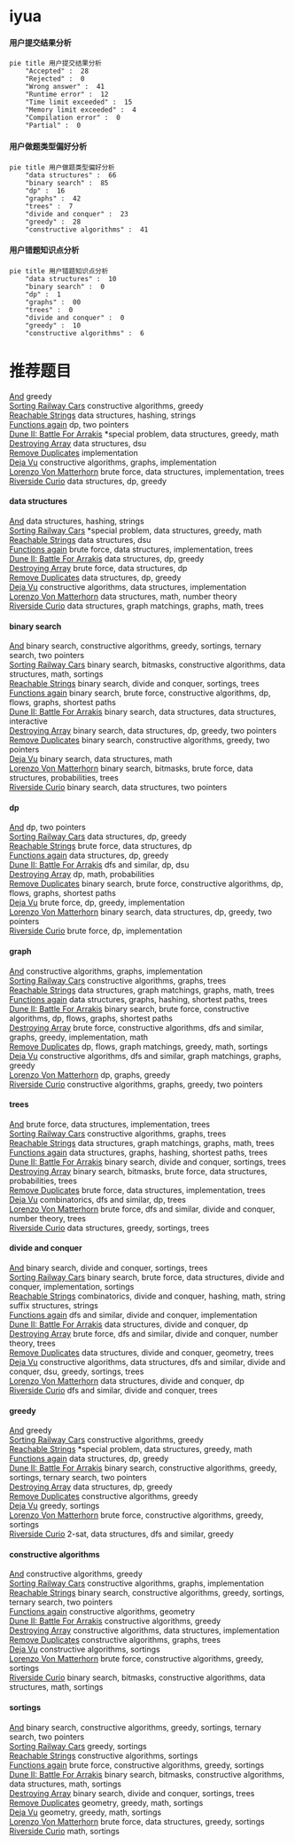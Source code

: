 # iyua
<!-- tabs:start -->
#### **用户提交结果分析**

```mermaid
pie title 用户提交结果分析
    "Accepted" :  28
    "Rejected" :  0
    "Wrong answer" :  41
    "Runtime error" :  12
    "Time limit exceeded" :  15
    "Memory limit exceeded" :  4
    "Compilation error" :  0
    "Partial" :  0
```
#### **用户做题类型偏好分析**

```mermaid
pie title 用户做题类型偏好分析
    "data structures" :  66
    "binary search" :  85
    "dp" :  16
    "graphs" :  42
    "trees" :  7
    "divide and conquer" :  23
    "greedy" :  28
    "constructive algorithms" :  41
```
#### **用户错题知识点分析**

```mermaid
pie title 用户错题知识点分析
    "data structures" :  10
    "binary search" :  0
    "dp" :  1
    "graphs" :  00
    "trees" :  0
    "divide and conquer" :  0
    "greedy" :  10
    "constructive algorithms" :  6
```
<!-- tabs:end -->
# 推荐题目
[And](http://codeforces.com/problemset/problem/1013/B)		greedy		  
[Sorting Railway Cars](https://codeforces.com/contest/606/problem/C)		constructive algorithms,
                        greedy		  
[Reachable Strings](https://codeforces.com/contest/1321/problem/F)		data structures,
                        hashing,
                        strings		  
[Functions again](https://codeforces.com/contest/789/problem/C)		dp,
                        two pointers		  
[Dune II: Battle For Arrakis](http://codeforces.com/problemset/problem/1346/F)		*special problem,
                        data structures,
                        greedy,
                        math		  
[Destroying Array](http://codeforces.com/problemset/problem/722/C)		data structures,
                        dsu		  
[Remove Duplicates](https://codeforces.com/contest/1298/problem/B)		implementation		  
[Deja Vu](http://codeforces.com/problemset/problem/331/E1)		constructive algorithms,
                        graphs,
                        implementation		  
[Lorenzo Von Matterhorn](https://codeforces.com/contest/697/problem/C)		brute force,
                        data structures,
                        implementation,
                        trees		  
[Riverside Curio](https://codeforces.com/contest/956/problem/C)		data structures,
                        dp,
                        greedy		  
<!-- tabs:start -->
#### **data structures**
[And](https://codeforces.com/contest/1321/problem/F)		data structures,
                        hashing,
                        strings		  
[Sorting Railway Cars](http://codeforces.com/problemset/problem/1346/F)		*special problem,
                        data structures,
                        greedy,
                        math		  
[Reachable Strings](http://codeforces.com/problemset/problem/722/C)		data structures,
                        dsu		  
[Functions again](https://codeforces.com/contest/697/problem/C)		brute force,
                        data structures,
                        implementation,
                        trees		  
[Dune II: Battle For Arrakis](https://codeforces.com/contest/956/problem/C)		data structures,
                        dp,
                        greedy		  
[Destroying Array](http://codeforces.com/problemset/problem/855/B)		brute force,
                        data structures,
                        dp		  
[Remove Duplicates](http://codeforces.com/problemset/problem/1120/F)		data structures,
                        dp,
                        greedy		  
[Deja Vu](http://codeforces.com/problemset/problem/283/A)		constructive algorithms,
                        data structures,
                        implementation		  
[Lorenzo Von Matterhorn](https://codeforces.com/contest/1350/problem/C)		data structures,
                        math,
                        number theory		  
[Riverside Curio](http://codeforces.com/problemset/problem/1284/F)		data structures,
                        graph matchings,
                        graphs,
                        math,
                        trees		  
#### **binary search**
[And](http://codeforces.com/problemset/problem/1244/E)		binary search,
                        constructive algorithms,
                        greedy,
                        sortings,
                        ternary search,
                        two pointers		  
[Sorting Railway Cars](https://codeforces.com/contest/1323/problem/D)		binary search,
                        bitmasks,
                        constructive algorithms,
                        data structures,
                        math,
                        sortings		  
[Reachable Strings](http://codeforces.com/problemset/problem/434/E)		binary search,
                        divide and conquer,
                        sortings,
                        trees		  
[Functions again](http://codeforces.com/problemset/problem/1486/E)		binary search,
                        brute force,
                        constructive algorithms,
                        dp,
                        flows,
                        graphs,
                        shortest paths		  
[Dune II: Battle For Arrakis](http://codeforces.com/problemset/problem/1466/I)		binary search,
                        data structures,
                        data structures,
                        interactive		  
[Destroying Array](http://codeforces.com/problemset/problem/1492/C)		binary search,
                        data structures,
                        dp,
                        greedy,
                        two pointers		  
[Remove Duplicates](http://codeforces.com/problemset/problem/1463/D)		binary search,
                        constructive algorithms,
                        greedy,
                        two pointers		  
[Deja Vu](http://codeforces.com/problemset/problem/1490/G)		binary search,
                        data structures,
                        math		  
[Lorenzo Von Matterhorn](http://codeforces.com/problemset/problem/1479/D)		binary search,
                        bitmasks,
                        brute force,
                        data structures,
                        probabilities,
                        trees		  
[Riverside Curio](http://codeforces.com/problemset/problem/1436/E)		binary search,
                        data structures,
                        two pointers		  
#### **dp**
[And](https://codeforces.com/contest/789/problem/C)		dp,
                        two pointers		  
[Sorting Railway Cars](https://codeforces.com/contest/956/problem/C)		data structures,
                        dp,
                        greedy		  
[Reachable Strings](http://codeforces.com/problemset/problem/855/B)		brute force,
                        data structures,
                        dp		  
[Functions again](http://codeforces.com/problemset/problem/1120/F)		data structures,
                        dp,
                        greedy		  
[Dune II: Battle For Arrakis](http://codeforces.com/problemset/problem/741/B)		dfs and similar,
                        dp,
                        dsu		  
[Destroying Array](http://codeforces.com/problemset/problem/768/D)		dp,
                        math,
                        probabilities		  
[Remove Duplicates](http://codeforces.com/problemset/problem/1486/E)		binary search,
                        brute force,
                        constructive algorithms,
                        dp,
                        flows,
                        graphs,
                        shortest paths		  
[Deja Vu](http://codeforces.com/problemset/problem/1248/D1)		brute force,
                        dp,
                        greedy,
                        implementation		  
[Lorenzo Von Matterhorn](http://codeforces.com/problemset/problem/1492/C)		binary search,
                        data structures,
                        dp,
                        greedy,
                        two pointers		  
[Riverside Curio](https://codeforces.com/contest/1457/problem/C)		brute force,
                        dp,
                        implementation		  
#### **graph**
[And](http://codeforces.com/problemset/problem/331/E1)		constructive algorithms,
                        graphs,
                        implementation		  
[Sorting Railway Cars](http://codeforces.com/problemset/problem/639/B)		constructive algorithms,
                        graphs,
                        trees		  
[Reachable Strings](http://codeforces.com/problemset/problem/1284/F)		data structures,
                        graph matchings,
                        graphs,
                        math,
                        trees		  
[Functions again](http://codeforces.com/problemset/problem/763/D)		data structures,
                        graphs,
                        hashing,
                        shortest paths,
                        trees		  
[Dune II: Battle For Arrakis](http://codeforces.com/problemset/problem/1486/E)		binary search,
                        brute force,
                        constructive algorithms,
                        dp,
                        flows,
                        graphs,
                        shortest paths		  
[Destroying Array](http://codeforces.com/problemset/problem/1487/C)		brute force,
                        constructive algorithms,
                        dfs and similar,
                        graphs,
                        greedy,
                        implementation,
                        math		  
[Remove Duplicates](http://codeforces.com/problemset/problem/1437/C)		dp,
                        flows,
                        graph matchings,
                        greedy,
                        math,
                        sortings		  
[Deja Vu](http://codeforces.com/problemset/problem/1470/D)		constructive algorithms,
                        dfs and similar,
                        graph matchings,
                        graphs,
                        greedy		  
[Lorenzo Von Matterhorn](http://codeforces.com/problemset/problem/1476/C)		dp,
                        graphs,
                        greedy		  
[Riverside Curio](http://codeforces.com/problemset/problem/1304/D)		constructive algorithms,
                        graphs,
                        greedy,
                        two pointers		  
#### **trees**
[And](https://codeforces.com/contest/697/problem/C)		brute force,
                        data structures,
                        implementation,
                        trees		  
[Sorting Railway Cars](http://codeforces.com/problemset/problem/639/B)		constructive algorithms,
                        graphs,
                        trees		  
[Reachable Strings](http://codeforces.com/problemset/problem/1284/F)		data structures,
                        graph matchings,
                        graphs,
                        math,
                        trees		  
[Functions again](http://codeforces.com/problemset/problem/763/D)		data structures,
                        graphs,
                        hashing,
                        shortest paths,
                        trees		  
[Dune II: Battle For Arrakis](http://codeforces.com/problemset/problem/434/E)		binary search,
                        divide and conquer,
                        sortings,
                        trees		  
[Destroying Array](http://codeforces.com/problemset/problem/1479/D)		binary search,
                        bitmasks,
                        brute force,
                        data structures,
                        probabilities,
                        trees		  
[Remove Duplicates](http://codeforces.com/problemset/problem/1511/C)		brute force,
                        data structures,
                        implementation,
                        trees		  
[Deja Vu](http://codeforces.com/problemset/problem/1499/F)		combinatorics,
                        dfs and similar,
                        dp,
                        trees		  
[Lorenzo Von Matterhorn](http://codeforces.com/problemset/problem/1491/E)		brute force,
                        dfs and similar,
                        divide and conquer,
                        number theory,
                        trees		  
[Riverside Curio](http://codeforces.com/problemset/problem/1466/D)		data structures,
                        greedy,
                        sortings,
                        trees		  
#### **divide and conquer**
[And](http://codeforces.com/problemset/problem/434/E)		binary search,
                        divide and conquer,
                        sortings,
                        trees		  
[Sorting Railway Cars](http://codeforces.com/problemset/problem/1461/D)		binary search,
                        brute force,
                        data structures,
                        divide and conquer,
                        implementation,
                        sortings		  
[Reachable Strings](http://codeforces.com/problemset/problem/1466/G)		combinatorics,
                        divide and conquer,
                        hashing,
                        math,
                        string suffix structures,
                        strings		  
[Functions again](http://codeforces.com/problemset/problem/1490/D)		dfs and similar,
                        divide and conquer,
                        implementation		  
[Dune II: Battle For Arrakis](https://codeforces.com/contest/1483/problem/C)		data structures,
                        divide and conquer,
                        dp		  
[Destroying Array](http://codeforces.com/problemset/problem/1491/E)		brute force,
                        dfs and similar,
                        divide and conquer,
                        number theory,
                        trees		  
[Remove Duplicates](http://codeforces.com/problemset/problem/1303/G)		data structures,
                        divide and conquer,
                        geometry,
                        trees		  
[Deja Vu](http://codeforces.com/problemset/problem/1494/D)		constructive algorithms,
                        data structures,
                        dfs and similar,
                        divide and conquer,
                        dsu,
                        greedy,
                        sortings,
                        trees		  
[Lorenzo Von Matterhorn](http://codeforces.com/problemset/problem/1482/E)		data structures,
                        divide and conquer,
                        dp		  
[Riverside Curio](http://codeforces.com/problemset/problem/566/C)		dfs and similar,
                        divide and conquer,
                        trees		  
#### **greedy**
[And](http://codeforces.com/problemset/problem/1013/B)		greedy		  
[Sorting Railway Cars](https://codeforces.com/contest/606/problem/C)		constructive algorithms,
                        greedy		  
[Reachable Strings](http://codeforces.com/problemset/problem/1346/F)		*special problem,
                        data structures,
                        greedy,
                        math		  
[Functions again](https://codeforces.com/contest/956/problem/C)		data structures,
                        dp,
                        greedy		  
[Dune II: Battle For Arrakis](http://codeforces.com/problemset/problem/1244/E)		binary search,
                        constructive algorithms,
                        greedy,
                        sortings,
                        ternary search,
                        two pointers		  
[Destroying Array](http://codeforces.com/problemset/problem/1120/F)		data structures,
                        dp,
                        greedy		  
[Remove Duplicates](http://codeforces.com/problemset/problem/1452/F)		constructive algorithms,
                        greedy		  
[Deja Vu](http://codeforces.com/problemset/problem/1185/C1)		greedy,
                        sortings		  
[Lorenzo Von Matterhorn](http://codeforces.com/problemset/problem/1305/A)		brute force,
                        constructive algorithms,
                        greedy,
                        sortings		  
[Riverside Curio](http://codeforces.com/problemset/problem/538/H)		2-sat,
                        data structures,
                        dfs and similar,
                        greedy		  
#### **constructive algorithms**
[And](https://codeforces.com/contest/606/problem/C)		constructive algorithms,
                        greedy		  
[Sorting Railway Cars](http://codeforces.com/problemset/problem/331/E1)		constructive algorithms,
                        graphs,
                        implementation		  
[Reachable Strings](http://codeforces.com/problemset/problem/1244/E)		binary search,
                        constructive algorithms,
                        greedy,
                        sortings,
                        ternary search,
                        two pointers		  
[Functions again](http://codeforces.com/problemset/problem/277/B)		constructive algorithms,
                        geometry		  
[Dune II: Battle For Arrakis](http://codeforces.com/problemset/problem/1452/F)		constructive algorithms,
                        greedy		  
[Destroying Array](http://codeforces.com/problemset/problem/283/A)		constructive algorithms,
                        data structures,
                        implementation		  
[Remove Duplicates](http://codeforces.com/problemset/problem/639/B)		constructive algorithms,
                        graphs,
                        trees		  
[Deja Vu](http://codeforces.com/problemset/problem/23/C)		constructive algorithms,
                        sortings		  
[Lorenzo Von Matterhorn](http://codeforces.com/problemset/problem/1305/A)		brute force,
                        constructive algorithms,
                        greedy,
                        sortings		  
[Riverside Curio](https://codeforces.com/contest/1323/problem/D)		binary search,
                        bitmasks,
                        constructive algorithms,
                        data structures,
                        math,
                        sortings		  
#### **sortings**
[And](http://codeforces.com/problemset/problem/1244/E)		binary search,
                        constructive algorithms,
                        greedy,
                        sortings,
                        ternary search,
                        two pointers		  
[Sorting Railway Cars](http://codeforces.com/problemset/problem/1185/C1)		greedy,
                        sortings		  
[Reachable Strings](http://codeforces.com/problemset/problem/23/C)		constructive algorithms,
                        sortings		  
[Functions again](http://codeforces.com/problemset/problem/1305/A)		brute force,
                        constructive algorithms,
                        greedy,
                        sortings		  
[Dune II: Battle For Arrakis](https://codeforces.com/contest/1323/problem/D)		binary search,
                        bitmasks,
                        constructive algorithms,
                        data structures,
                        math,
                        sortings		  
[Destroying Array](http://codeforces.com/problemset/problem/434/E)		binary search,
                        divide and conquer,
                        sortings,
                        trees		  
[Remove Duplicates](https://codeforces.com/contest/1496/problem/C)		geometry,
                        greedy,
                        math,
                        sortings		  
[Deja Vu](http://codeforces.com/problemset/problem/1495/A)		geometry,
                        greedy,
                        math,
                        sortings		  
[Lorenzo Von Matterhorn](http://codeforces.com/problemset/problem/1497/A)		brute force,
                        data structures,
                        greedy,
                        sortings		  
[Riverside Curio](http://codeforces.com/problemset/problem/1427/A)		math,
                        sortings		  
<!-- tabs:end -->
